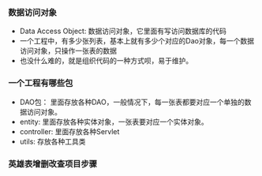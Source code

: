 ### 数据访问对象
- Data Access Object: 数据访问对象，它里面有写访问数据库的代码
- 一个工程中，有多少张列表，基本上就有多少个对应的Dao对象，每一个数据访问对象，只操作一张表的数据
- 也没什么难的，就是组织代码的一种方式呗，易于维护。


### 一个工程有哪些包
- DAO包： 里面存放各种DAO，一般情况下，每一张表都要对应一个单独的数据访问对象。
- entity: 里面存放各种实体对象，一张表要对应一个实体对象。
- controller: 里面存放各种Servlet
- utils: 存放各种工具类


### 英雄表增删改查项目步骤
